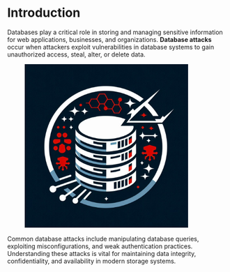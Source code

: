 # Introduction

Databases play a critical role in storing and managing sensitive information for web applications, businesses, and organizations. **Database attacks** occur when attackers exploit vulnerabilities in database systems to gain unauthorized access, steal, alter, or delete data.&#x20;

<figure><img src="../.gitbook/assets/image (271) (1).png" alt="" width="375"><figcaption></figcaption></figure>

Common database attacks include manipulating database queries, exploiting misconfigurations, and weak authentication practices. Understanding these attacks is vital for maintaining data integrity, confidentiality, and availability in modern storage systems.
